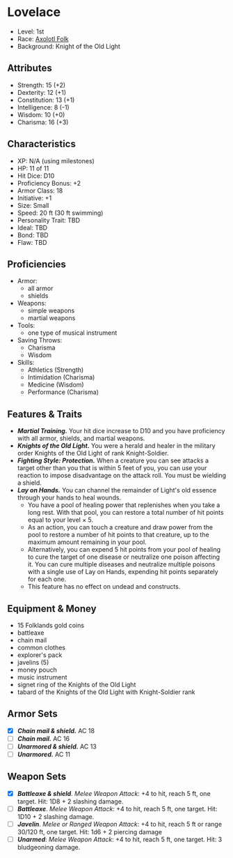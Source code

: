 # Lovelace
- Level: 1st
- Race: [Axolotl Folk](/rules/races/axolotl-folk.md)
- Background: Knight of the Old Light

## Attributes
- Strength: 15 (+2)
- Dexterity: 12 (+1)
- Constitution: 13 (+1)
- Intelligence: 8 (-1)
- Wisdom: 10 (+0)
- Charisma: 16 (+3)

## Characteristics
- XP: N/A (using milestones)
- HP: 11 of 11
- Hit Dice: D10
- Proficiency Bonus: +2
- Armor Class: 18
- Initiative: +1
- Size: Small
- Speed: 20 ft (30 ft swimming)
- Personality Trait: TBD
- Ideal: TBD
- Bond: TBD
- Flaw: TBD

## Proficiencies
- Armor: 
  - all armor
  - shields
- Weapons:
  - simple weapons
  - martial weapons
- Tools:
    - one type of musical instrument
- Saving Throws:
  - Charisma
  - Wisdom
- Skills:
  - Athletics (Strength)
  - Intimidation (Charisma)
  - Medicine (Wisdom)
  - Performance (Charisma)

## Features & Traits
- _**Martial Training.**_ Your hit dice increase to D10 and you  have proficiency with all armor, shields, and martial weapons.
- _**Knights of the Old Light.**_ You were a herald and healer in the military order Knights of the Old Light of rank Knight-Soldier.
- _**Fighting Style: Protection.**_ When a creature you can see attacks a target other than you that is within 5 feet of you, you can use your reaction to impose disadvantage on the attack roll. You must be wielding a shield.
- _**Lay on Hands.**_ You can channel the remainder of Light's old essence through your hands to heal wounds.
  - You have a pool of healing power that replenishes when you take a long rest. With that pool, you can restore a total number of hit points equal to your level × 5.
  - As an action, you can touch a creature and draw power from the pool to restore a number of hit points to that creature, up to the maximum amount remaining in your pool.
  - Alternatively, you can expend 5 hit points from your pool of healing to cure the target of one disease or neutralize one poison affecting it. You can cure multiple diseases and neutralize multiple poisons with a single use of Lay on Hands, expending hit points separately for each one.
  - This feature has no effect on undead and constructs.

## Equipment & Money
- 15 Folklands gold coins
- battleaxe
- chain mail
- common clothes
- explorer's pack
- javelins (5)
- money pouch
- music instrument
- signet ring of the Knights of the Old Light
- tabard of the Knights of the Old Light with Knight-Soldier rank


## Armor Sets
- [x] _**Chain mail & shield.**_ AC 18
- [ ] _**Chain mail.**_ AC 16
- [ ] _**Unarmored & shield.**_ AC 13
- [ ] _**Unarmored.**_ AC 11

## Weapon Sets
- [x] _**Battleaxe & shield**_. _Melee Weapon Attack_: +4 to hit, reach 5 ft, one target. Hit: 1D8 + 2 slashing damage.
- [ ] _**Battleaxe**_. _Melee Weapon Attack_: +4 to hit, reach 5 ft, one target. Hit: 1D10 + 2 slashing damage.
- [ ] _**Javelin**_. _Melee or Ranged Weapon Attack_: +4 to hit, reach 5 ft or range 30/120 ft, one target. Hit: 1d6 + 2 piercing damage
- [ ] _**Unarmed**_: _Melee Weapon Attack_: +4 to hit, reach 5 ft, one target. Hit: 3 bludgeoning damage.
